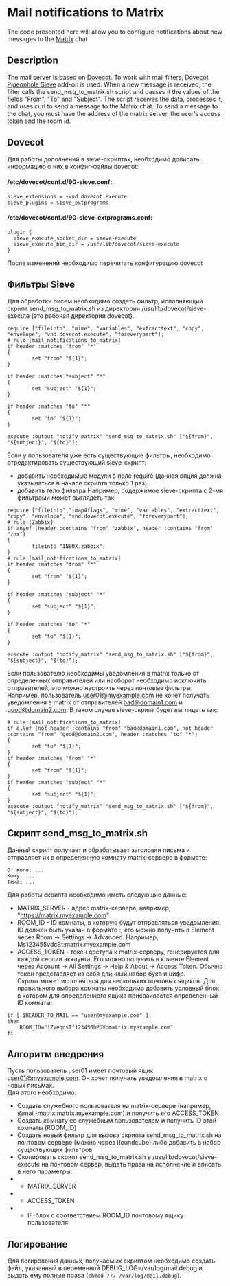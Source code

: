 # Mail notifications to Matrix
The code presented here will allow you to configure notifications about new messages to the [Matrix](https://matrix.org) chat

## Description
The mail server is based on [Dovecot](https://www.dovecot.org/). To work with mail filters, [Dovecot Pigeonhole Sieve](https://doc.dovecot.org/configuration_manual/sieve/) add-on is used. When a new message is received, the filter calls the send_msg_to_matrix.sh script and passes it the values of the fields "From", "To" and "Subject". The script receives the data, processes it, and uses curl to send a message to the Matrix chat. To send a message to the chat, you must have the address of the matrix server, the user's access token and the room id.

## Dovecot
Для работы дополнений в sieve-скриптах, необходимо дописать информацию о них в конфиг-файлы dovecot:  
#### /etc/dovecot/conf.d/90-sieve.conf:  
```
sieve_extensions = +vnd.dovecot.execute
sieve_plugins = sieve_extprograms
```
#### /etc/dovecot/conf.d/90-sieve-extprograms.conf:  
```
plugin {
  sieve_execute_socket_dir = sieve-execute
  sieve_execute_bin_dir = /usr/lib/dovecot/sieve-execute
}
```
После изменений необходимо перечитать конфигурацию dovecot

## Фильтры Sieve
Для обработки писем необходимо создать фильтр, исполняющий скрипт send_msg_to_matrix.sh из директории /usr/lib/dovecot/sieve-execute (это рабочая директория dovecot).
```
require ["fileinto", "mime", "variables", "extracttext", "copy", "envelope", "vnd.dovecot.execute", "foreverypart"];
# rule:[mail_notifications_to_matrix]
if header :matches "from" "*"
{
        set "from" "${1}";
}

if header :matches "subject" "*"
{
        set "subject" "${1}";
}

if header :matches "to" "*"
{
        set "to" "${1}";
}

execute :output "notify_matrix" "send_msg_to_matrix.sh" ["${from}", "${subject}", "${to}"];
```

Если у пользователя уже есть существующие фильтры, необходимо отредактировать существующий sieve-скрипт:
 - добавить необходимые модули в поле require (данная опция должна указываться в начале скрипта только 1 раз)
 - добавить тело фильтра
Например, содержимое sieve-скрипта с 2-мя фильтрами может выглядеть так:
```
require ["fileinto","imap4flags", "mime", "variables", "extracttext", "copy", "envelope", "vnd.dovecot.execute", "foreverypart"];
# rule:[Zabbix]
if anyof (header :contains "from" "zabbix", header :contains "from" "zbx")
{
        fileinto "INBOX.zabbix";
}
# rule:[mail_notifications_to_matrix]
if header :matches "from" "*"
{
        set "from" "${1}";
}

if header :matches "subject" "*"
{
        set "subject" "${1}";
}

if header :matches "to" "*"
{
        set "to" "${1}";
}

execute :output "notify_matrix" "send_msg_to_matrix.sh" ["${from}", "${subject}", "${to}"];
```

Если пользователю необходимы уведомления в matrix только от определенных отправителей или наоборот необходимо исключить отправителей, это можно настроить через почтовые фильтры.
Например, пользователь user01@myexample.com не хочет получать уведомления в matrix от отправителей bad@domain1.com и good@domain2.com. В таком случае sieve-скрипт будет выглядеть так:
```
# rule:[mail_notifications_to_matrix]
if allof (not header :contains "from" "bad@domain1.com", not header :contains "from" "good@domain2.com", header :matches "to" "*")
{
        set "to" "${1}";
}
if header :matches "from" "*"
{
        set "from" "${1}";
}
if header :matches "subject" "*"
{
        set "subject" "${1}";
}
execute :output "notify_matrix" "send_msg_to_matrix.sh" ["${from}", "${subject}", "${to}"];
```

## Скрипт send_msg_to_matrix.sh
Данный скрипт получает и обрабатывает заголовки письма и отправляет их в определенную комнату matrix-сервера в формате:
```
От кого: ...
Кому: ...
Тема: ...
```
Для работы скрипта необходимо иметь следующие данные:
- MATRIX_SERVER - адрес matrix-сервера, например, "https://matrix.myexample.com"  
- ROOM_ID - ID комнаты, в которую будут отправляться уведомления. ID должен быть указан в формате <ID>:<SERVER>, его можно получить в Element через Room -> Settings -> Advanced. Например, Ms123455vdcBt:matrix.myexample.com  
- ACCESS_TOKEN - токен доступа к matrix-серверу, генерируется для каждой сессии аккаунта. Его можно получить в клиенте Element через Account -> All Settings -> Help & About -> Access Token. Обычно токен представляет из себя длинный набор букв и цифр.  
Скрипт может исполняться для нескольких почтовых ящиков. Для правильного выбора комнаты необходимо добавить условный блок, в котором для определенного ящика присваивается определенный ID комнаты:
```
if [ $HEADER_TO_MAIL == "user@myexample.com" ];
then
    ROOM_ID="!ZveqosTf123456hPDV:matrix.myexample.com"
fi
```

## Алгоритм внедрения
Пусть пользователь user01 имеет почтовый ящик user01@myexample.com. Он хочет получать уведомления в matrix о новых письмах.  
Для этого необходимо:
- Создать служебного пользователя на matrix-сервере (например, @mail-matrix:matrix.myexample.com) и получить его ACCESS_TOKEN
- Создать комнату со служебным пользователем и получить ID этой комнаты (ROOM_ID)
- Создать новый фильтр для вызова скрипта send_msg_to_matrix.sh на почтовом сервере (можно через Roundcube) либо добавить в набор существующих фильтров.
- Скопировать скрипт send_msg_to_matrix.sh в /usr/lib/dovecot/sieve-execute на почтовом сервер, выдать права на исполнение и вписать в него параметры:
- - MATRIX_SERVER
- - ACCESS_TOKEN
- - IF-блок с соответствием ROOM_ID почтовому ящику пользователя

## Логирование
Для логирования данных, получаемых скриптом необходимо создать файл, указанный в переменной DEBUG_LOG=/var/log/mail.debug и выдать ему полные права (`chmod 777 /var/log/mail.debug`).

